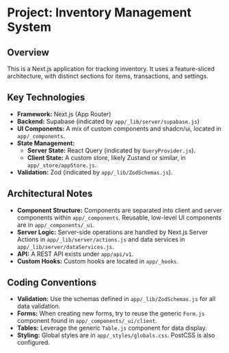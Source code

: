# Project: Inventory Management System

## Overview
This is a Next.js application for tracking inventory. It uses a feature-sliced architecture, with distinct sections for items, transactions, and settings.

## Key Technologies
- **Framework:** Next.js (App Router)
- **Backend:** Supabase (indicated by `app/_lib/server/supabase.js`)
- **UI Components:** A mix of custom components and shadcn/ui, located in `app/_components`.
- **State Management:**
  - **Server State:** React Query (indicated by `QueryProvider.js`).
  - **Client State:** A custom store, likely Zustand or similar, in `app/_store/appStore.js`.
- **Validation:** Zod (indicated by `app/_lib/ZodSchemas.js`).

## Architectural Notes
- **Component Structure:** Components are separated into client and server components within `app/_components`. Reusable, low-level UI components are in `app/_components/_ui`.
- **Server Logic:** Server-side operations are handled by Next.js Server Actions in `app/_lib/server/actions.js` and data services in `app/_lib/server/dataServices.js`.
- **API:** A REST API exists under `app/api/v1`.
- **Custom Hooks:** Custom hooks are located in `app/_hooks`.

## Coding Conventions
- **Validation:** Use the schemas defined in `app/_lib/ZodSchemas.js` for all data validation.
- **Forms:** When creating new forms, try to reuse the generic `Form.js` component found in `app/_components/_ui/client`.
- **Tables:** Leverage the generic `Table.js` component for data display.
- **Styling:** Global styles are in `app/_styles/globals.css`. PostCSS is also configured.
